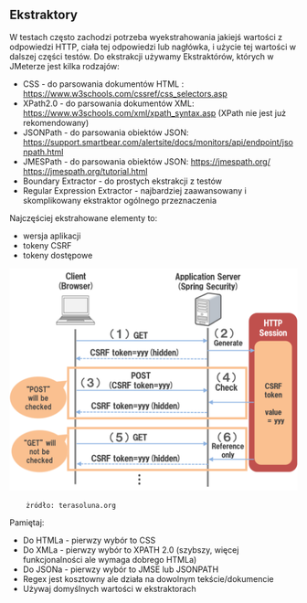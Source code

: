## Ekstraktory

W testach często zachodzi potrzeba wyekstrahowania jakiejś wartości z odpowiedzi HTTP, ciała tej odpowiedzi lub nagłówka, i użycie tej wartości w dalszej części testów.
Do ekstrakcji używamy Ekstraktórów, których w JMeterze jest kilka rodzajów:

- CSS - do parsowania dokumentów HTML : https://www.w3schools.com/cssref/css_selectors.asp
- XPath2.0 - do parsowania dokumentów XML: https://www.w3schools.com/xml/xpath_syntax.asp (XPath nie jest już rekomendowany)
- JSONPath - do parsowania obiektów JSON: https://support.smartbear.com/alertsite/docs/monitors/api/endpoint/jsonpath.html
- JMESPath - do parsowania obiektów JSON: https://jmespath.org/ https://jmespath.org/tutorial.html
- Boundary Extractor - do prostych ekstrakcji z testów 
- Regular Expression Extractor - najbardziej zaawansowany i skomplikowany ekstraktor ogólnego przeznaczenia

Najczęściej ekstrahowane elementy to:
 
 - wersja aplikacji
 - tokeny CSRF
 - tokeny dostępowe

![trio](img/csrf.png)

        żródło: terasoluna.org
 
Pamiętaj:

- Do HTMLa - pierwzy wybór to CSS
- Do XMLa - pierwzy wybór to  XPATH 2.0 (szybszy, więcej funkcjonalności ale wymaga dobrego HTMLa)
- Do JSONa - pierwzy wybór to  JMSE lub JSONPATH
- Regex jest kosztowny ale działa na dowolnym tekście/dokumencie
- Używaj domyślnych wartości w ekstraktorach